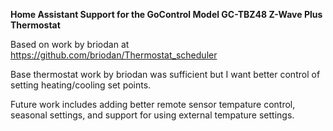 **Home Assistant Support for the GoControl Model GC-TBZ48 Z-Wave Plus Thermostat**

Based on work by briodan  at https://github.com/briodan/Thermostat_scheduler

Base thermostat work by briodan was sufficient but I want better control of setting heating/cooling set points.

Future work includes adding better remote sensor tempature control, seasonal settings, and support for using external tempature settings.
